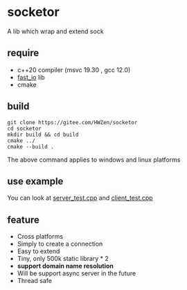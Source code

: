 # socketor

A lib which wrap and extend sock

## require
* c++20 compiler (msvc 19.30 , gcc 12.0)
* [fast_io](https://gitee.com/qabeowjbtkwb/fast_io.git) lib
* cmake

## build
```shell
git clone https://gitee.com/HWZen/socketor
cd socketor
mkdir build && cd build
cmake ../
cmake --build .
```
The above command applies to windows and linux platforms

## use example

You can look at [server_test.cpp](./server_test.cpp) and [client_test.cpp](./client_test.cpp)

## feature
* Cross platforms
* Simply to create a connection
* Easy to extend
* Tiny, only 500k static library * 2
* **support domain name resolution**
* Will be support async server in the future
* Thread safe

